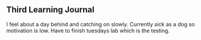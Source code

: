 ## Third Learning Journal
I feel about a day behind and catching on slowly. Currently sick as a dog so motivation is low. Have to finish tuesdays lab which is the testing.
